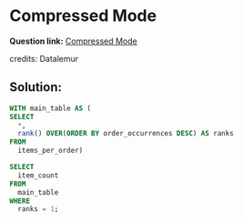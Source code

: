 # Compressed Mode

**Question link:** [Compressed Mode](https://datalemur.com/questions/alibaba-compressed-mode)

credits: Datalemur

## Solution:
```sql
WITH main_table AS (
SELECT 
  *,
  rank() OVER(ORDER BY order_occurrences DESC) AS ranks
FROM 
  items_per_order)

SELECT
  item_count
FROM
  main_table
WHERE 
  ranks = 1;
```